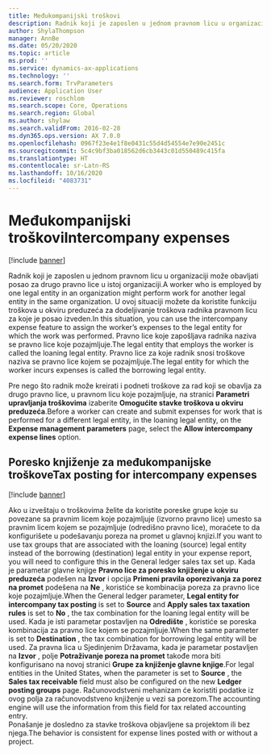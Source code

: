 ```yaml
---
title: Međukompanijski troškovi
description: Radnik koji je zaposlen u jednom pravnom licu u organizaciji može obavljati posao za drugo pravno lice u istoj organizaciji. U ovoj situaciji možete da koristite funkciju troškova u okviru preduzeća za dodeljivanje troškova radnika pravnom licu za koje je posao izveden.
author: ShylaThompson
manager: AnnBe
ms.date: 05/20/2020
ms.topic: article
ms.prod: ''
ms.service: dynamics-ax-applications
ms.technology: ''
ms.search.form: TrvParameters
audience: Application User
ms.reviewer: roschlom
ms.search.scope: Core, Operations
ms.search.region: Global
ms.author: shylaw
ms.search.validFrom: 2016-02-28
ms.dyn365.ops.version: AX 7.0.0
ms.openlocfilehash: 0967f23e4e1f8e0431c55d4d54554e7e90e2451c
ms.sourcegitcommit: 5c4c9bf3ba018562d6cb3443c01d550489c415fa
ms.translationtype: HT
ms.contentlocale: sr-Latn-RS
ms.lasthandoff: 10/16/2020
ms.locfileid: "4083731"
---
```

# <a name="intercompany-expenses"></a><span data-ttu-id="b9235-104">Međukompanijski troškovi</span><span class="sxs-lookup"><span data-stu-id="b9235-104">Intercompany expenses</span></span>

[!include [banner](../includes/banner.md)]

<span data-ttu-id="b9235-105">Radnik koji je zaposlen u jednom pravnom licu u organizaciji može obavljati posao za drugo pravno lice u istoj organizaciji.</span><span class="sxs-lookup"><span data-stu-id="b9235-105">A worker who is employed by one legal entity in an organization might perform work for another legal entity in the same organization.</span></span> <span data-ttu-id="b9235-106">U ovoj situaciji možete da koristite funkciju troškova u okviru preduzeća za dodeljivanje troškova radnika pravnom licu za koje je posao izveden.</span><span class="sxs-lookup"><span data-stu-id="b9235-106">In this situation, you can use the intercompany expense feature to assign the worker’s expenses to the legal entity for which the work was performed.</span></span> <span data-ttu-id="b9235-107">Pravno lice koje zapošljava radnika naziva se pravno lice koje pozajmljuje.</span><span class="sxs-lookup"><span data-stu-id="b9235-107">The legal entity that employs the worker is called the loaning legal entity.</span></span> <span data-ttu-id="b9235-108">Pravno lice za koje radnik snosi troškove naziva se pravno lice kojem se pozajmljuje.</span><span class="sxs-lookup"><span data-stu-id="b9235-108">The legal entity for which the worker incurs expenses is called the borrowing legal entity.</span></span> 

<span data-ttu-id="b9235-109">Pre nego što radnik može kreirati i podneti troškove za rad koji se obavlja za drugo pravno lice, u pravnom licu koje pozajmljuje, na stranici **Parametri upravljanja troškovima** izaberite **Omogućite stavke troškova u okviru preduzeća**.</span><span class="sxs-lookup"><span data-stu-id="b9235-109">Before a worker can create and submit expenses for work that is performed for a different legal entity, in the loaning legal entity, on the **Expense management parameters** page, select the **Allow intercompany expense lines** option.</span></span> 

## <a name="tax-posting-for-intercompany-expenses"></a><span data-ttu-id="b9235-110">Poresko knjiženje za međukompanijske troškove</span><span class="sxs-lookup"><span data-stu-id="b9235-110">Tax posting for intercompany expenses</span></span>

[!include [banner](../includes/banner.md)]

<span data-ttu-id="b9235-111">Ako u izveštaju o troškovima želite da koristite poreske grupe koje su povezane sa pravnim licem koje pozajmljuje (izvorno pravno lice) umesto sa pravnim licem kojem se pozajmljuje (odredišno pravno lice), moraćete to da konfigurišete u podešavanju poreza na promet u glavnoj knjizi.</span><span class="sxs-lookup"><span data-stu-id="b9235-111">If you want to use tax groups that are associated with the loaning (source) legal entity instead of the borrowing (destination) legal entity in your expense report, you will need to configure this in the General ledger sales tax set up.</span></span> <span data-ttu-id="b9235-112">Kada je parametar glavne knjige **Pravno lice za poresko knjiženje u okviru preduzeća** podešen na **Izvor** i opcija **Primeni pravila oporezivanja za porez na promet** podešena na **Ne** , koristiće se kombinacija poreza za pravno lice koje pozajmljuje.</span><span class="sxs-lookup"><span data-stu-id="b9235-112">When the General ledger parameter, **Legal entity for intercompany tax posting** is set to **Source** and **Apply sales tax taxation rules** is set to **No** , the tax combination for the loaning legal entity will be used.</span></span> <span data-ttu-id="b9235-113">Kada je isti parametar postavljen na **Odredište** , koristiće se poreska kombinacija za pravno lice kojem se pozajmljuje.</span><span class="sxs-lookup"><span data-stu-id="b9235-113">When the same parameter is set to **Destination** , the tax combination for borrowing legal entity will be used.</span></span> <span data-ttu-id="b9235-114">Za pravna lica u Sjedinjenim Državama, kada je parametar postavljen na **Izvor** , polje **Potraživanje poreza na promet** takođe mora biti konfigurisano na novoj stranici **Grupe za knjiženje glavne knjige**.</span><span class="sxs-lookup"><span data-stu-id="b9235-114">For legal entities in the United States, when the parameter is set to **Source** , the **Sales tax receivable** field must also be configured on the new **Ledger posting groups** page.</span></span> <span data-ttu-id="b9235-115">Računovodstveni mehanizam će koristiti podatke iz ovog polja za računovodstveno knjiženje u vezi sa porezom.</span><span class="sxs-lookup"><span data-stu-id="b9235-115">The accounting engine will use the information from this field for tax related accounting entry.</span></span>   
<span data-ttu-id="b9235-116">Ponašanje je dosledno za stavke troškova objavljene sa projektom ili bez njega.</span><span class="sxs-lookup"><span data-stu-id="b9235-116">The behavior is consistent for expense lines posted with or without a project.</span></span>  
